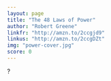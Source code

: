 ```yaml
---
layout: page
title: "The 48 Laws of Power"
author: "Robert Greene"
linkfr: "http://amzn.to/2ccgjd9"
linkus: "http://amzn.to/2ccgDZt" 
img: "power-cover.jpg"
score: 0
---
```


?